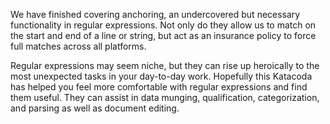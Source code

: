 We have finished covering anchoring, an undercovered but necessary functionality in regular expressions. Not only do they allow us to match on the start and end of a line or string, but act as an insurance policy to force full matches across all platforms. 

Regular expressions may seem niche, but they can rise up heroically to the most unexpected tasks in your day-to-day work. Hopefully this Katacoda has helped you feel more comfortable with regular expressions and find them useful. They can assist in data munging, qualification, categorization, and parsing as well as document editing.

